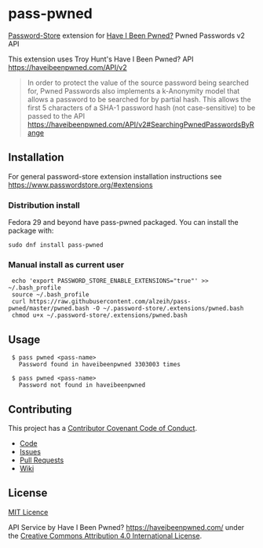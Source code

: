 # pass-pwned
[Password-Store](https://www.passwordstore.org/) extension for [Have I Been Pwned?](https://haveibeenpwned.com/) Pwned Passwords v2 API

This extension uses Troy Hunt's Have I Been Pwned? API <https://haveibeenpwned.com/API/v2>

> In order to protect the value of the source password being searched for,
> Pwned Passwords also implements a k-Anonymity model that allows a password
> to be searched for by partial hash. This allows the first 5 characters of a
> SHA-1 password hash (not case-sensitive) to be passed to the API
> <https://haveibeenpwned.com/API/v2#SearchingPwnedPasswordsByRange>

## Installation
For general password-store extension installation instructions see <https://www.passwordstore.org/#extensions>

### Distribution install

Fedora 29 and beyond have pass-pwned packaged.  You can install the package with:

`sudo dnf install pass-pwned`

### Manual install as current user

```
 echo 'export PASSWORD_STORE_ENABLE_EXTENSIONS="true"' >> ~/.bash_profile
 source ~/.bash_profile
 curl https://raw.githubusercontent.com/alzeih/pass-pwned/master/pwned.bash -O ~/.password-store/.extensions/pwned.bash
 chmod u+x ~/.password-store/.extensions/pwned.bash
```

## Usage

```
 $ pass pwned <pass-name>
   Password found in haveibeenpwned 3303003 times

 $ pass pwned <pass-name>
   Password not found in haveibeenpwned
```

## Contributing

This project has a [Contributor Covenant Code of Conduct](https://github.com/alzeih/pass-pwned/blob/master/CODE_OF_CONDUCT.md).

* [Code](https://github.com/alzeih/pass-pwned)
* [Issues](https://github.com/alzeih/pass-pwned/issues)
* [Pull Requests](https://github.com/alzeih/pass-pwned/pulls)
* [Wiki](https://github.com/alzeih/pass-pwned/wiki)

## License

[MIT Licence](https://github.com/alzeih/pass-pwned/blob/master/LICENSE)

API Service by Have I Been Pwned? <https://haveibeenpwned.com/> under the [Creative Commons Attribution 4.0 International License](https://creativecommons.org/licenses/by/4.0/).
